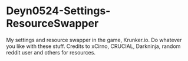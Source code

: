 # Deyn0524-Settings-ResourceSwapper
My settings and resource swapper in the game, Krunker.io.
Do whatever you like with these stuff. Credits to xCirno, CRUCIAL, Darkninja, random reddit user and others for resources.